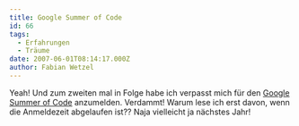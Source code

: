 ```yaml
---
title: Google Summer of Code
id: 66
tags:
  - Erfahrungen
  - Träume
date: 2007-06-01T08:14:17.000Z
author: Fabian Wetzel
---
```


Yeah! Und zum zweiten mal in Folge habe ich verpasst mich für den [Google Summer of Code](http://code.google.com/soc/) anzumelden. Verdammt! Warum lese ich erst davon, wenn die Anmeldezeit abgelaufen ist?? Naja vielleicht ja nächstes Jahr!
